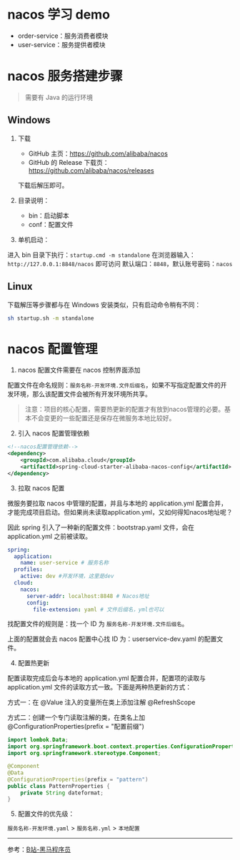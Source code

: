 # nacos 学习 demo

- order-service：服务消费者模块
- user-service：服务提供者模块

# nacos 服务搭建步骤

> 需要有 Java 的运行环境

## Windows

1. 下载
    - GitHub 主页：https://github.com/alibaba/nacos
    - GitHub 的 Release 下载页：https://github.com/alibaba/nacos/releases

    下载后解压即可。

2. 目录说明：
   - bin：启动脚本
   - conf：配置文件

3. 单机启动：

进入 bin 目录下执行：`startup.cmd -m standalone`
在浏览器输入：`http://127.0.0.1:8848/nacos` 即可访问
默认端口：`8848`，默认账号密码：`nacos`

## Linux

下载解压等步骤都与在 Windows 安装类似，只有启动命令稍有不同：
```bash
sh startup.sh -m standalone  
```

# nacos 配置管理

1. nacos 配置文件需要在 nacos 控制界面添加

配置文件在命名规则：`服务名称-开发环境.文件后缀名`，如果不写指定配置文件的开发环境，那么该配置文件会被所有开发环境所共享。

> 注意：项目的核心配置，需要热更新的配置才有放到nacos管理的必要。基本不会变更的一些配置还是保存在微服务本地比较好。

2. 引入 nacos 配置管理依赖

```xml
<!--nacos配置管理依赖-->
<dependency>
    <groupId>com.alibaba.cloud</groupId>
    <artifactId>spring-cloud-starter-alibaba-nacos-config</artifactId>
</dependency>
```

3. 拉取 nacos 配置

微服务要拉取 nacos 中管理的配置，并且与本地的 application.yml 配置合并，才能完成项目启动。但如果尚未读取application.yml，又如何得知nacos地址呢？

因此 spring 引入了一种新的配置文件：bootstrap.yaml 文件，会在 application.yml 之前被读取。

```yml
spring:
  application:
    name: user-service # 服务名称
  profiles:
    active: dev #开发环境，这里是dev 
  cloud:
    nacos:
      server-addr: localhost:8848 # Nacos地址
      config:
        file-extension: yaml # 文件后缀名，yml也可以
```

找配置文件的规则是：找一个 ID 为 `服务名称-开发环境.文件后缀名`。

上面的配置就会去 nacos 配置中心找 ID 为：userservice-dev.yaml 的配置文件。

4. 配置热更新

配置读取完成后会与本地的 application.yml 配置合并，配置项的读取与 application.yml 文件的读取方式一致。下面是两种热更新的方式：

方式一：在 @Value 注入的变量所在类上添加注解 @RefreshScope

方式二：创建一个专门读取注解的类，在类名上加 @ConfigurationProperties(prefix = "配置前缀")

```java
import lombok.Data;
import org.springframework.boot.context.properties.ConfigurationProperties;
import org.springframework.stereotype.Component;

@Component
@Data
@ConfigurationProperties(prefix = "pattern")
public class PatternProperties {
    private String dateformat;
}
```

5. 配置文件的优先级：

`服务名称-开发环境.yaml` > `服务名称.yml` > `本地配置`

---

参考：[B站-黑马程序员](https://www.bilibili.com/video/BV1LQ4y127n4?spm_id_from=333.337.search-card.all.click&vd_source=f46f487a38531c298d4fcdf33dc45ec9)